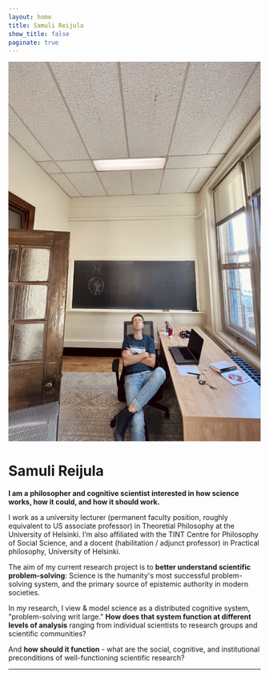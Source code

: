 ```yaml
---
layout: home
title: Samuli Reijula
show_title: false
paginate: true
---
```


<img class="pull-right" src="/assets/reijula-2024-10.jpg"  alt="Samuli Reijula looking at the ceiling" title="Samuli Reijula looking at the ceiling"/>

# Samuli Reijula

**I am a philosopher and cognitive scientist interested in how science works, how it could, and how it should work.**

I work as a university lecturer (permanent faculty position, roughly equivalent to US associate professor) in Theoretial Philosophy at the University of Helsinki. I’m also affiliated with the TINT Centre for Philosophy of Social Science, and a docent (habilitation / adjunct professor) in Practical philosophy, University of Helsinki.

The aim of my current research project is to **better understand scientific problem-solving**: Science is the humanity's most successful problem-solving system, and the primary source of epistemic authority in modern societies. 

In my research, I view & model science as a distributed cognitive system, "problem-solving writ large." **How does that system function at different levels of analysis** ranging from individual scientists to research groups and scientific communities? 

And **how should it function** - what are the social, cognitive, and institutional preconditions of well-functioning scientific research?

<hr>
<br/>   
